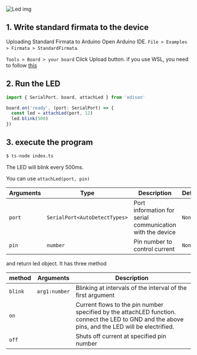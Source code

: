 ![Led img](/img/Led.svg)

## 1. Write standard firmata to the device
Uploading Standard Firmata to Arduino
Open Arduino IDE.
`File > Examples > Firmata > StandardFirmata`.

`Tools > Board > your board`
Click Upload button. if you use WSL, you need to follow [this](/docs/Getting%20Started/How%20to%20WSL.md)


## 2. Run the LED

```ts title="index.ts"
import { SerialPort, board, attachLed } from 'edison'

board.on('ready', (port: SerialPort) => {
  const led = attachLed(port, 12)
  led.blink(500)
})
```


## 3. execute the program
```bash
$ ts-node index.ts 
```

The LED will blink every 500ms.

You can use `attachLed(port, pin)`

| Arguments | Type   | Description      | Default |
|-----------|--------|------------------|---------|
| `port`      | `SerialPort<AutoDetectTypes>`  | Port information for serial communication with the device     | `None`    |
| `pin`      | `number`  | Pin number to control current     | `None` |

and return led object. It has three method

| method | Arguments   | Description      | 
|-----------|----------|------------------|
| `blink` | `arg1:number` |Blinking at intervals of the interval of the first argument |
| `on` | |Current flows to the pin number specified by the attachLED function. connect the LED to GND and the above pins, and the LED will be electrified. |
| `off` | |Shuts off current at specified pin number |

